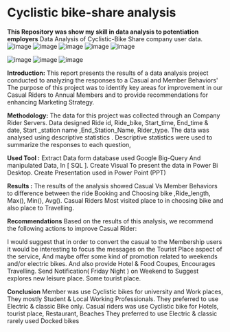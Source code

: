 # Cyclistic bike-share analysis
**This Repository was show  my skill in data analysis to potentiation employers**
Data Analysis of Cyclistic-Bike Share company user data.
![image](https://github.com/SivA20026/Data_analysis_projects/assets/137447479/6d823c87-789b-4512-8c05-bbbf4f9da0cf)
![image](https://github.com/SivA20026/Data_analysis_projects/assets/137447479/285e7d18-4d63-4d63-8d9a-ae448930e298)
![image](https://github.com/SivA20026/Data_analysis_projects/assets/137447479/dbd39518-eb20-4d27-9d94-26ead17e1b90)
![image](https://github.com/SivA20026/Data_analysis_projects/assets/137447479/29e3c14c-b0a7-49b2-b784-a0adf4402bff)
![image](https://github.com/SivA20026/Data_analysis_projects/assets/137447479/31583710-23e7-4b96-ad2c-36c07a54fd1b)

![image](https://github.com/SivA20026/Data_analysis_projects/assets/137447479/05fc729a-26b6-4dce-a13e-3681dcdb43d8)
![image](https://github.com/SivA20026/Data_analysis_projects/assets/137447479/27407d6c-6a8e-4fb4-992c-e90fa5a64862)
![image](https://github.com/SivA20026/Data_analysis_projects/assets/137447479/a7dd68c5-b92a-455a-be44-af2ab2f24c7e)


**Introduction:**
This report presents the results of a data analysis project conducted to analyzing the responses to a Casual and Member Behaviors' The purpose of this project was to identify key areas for improvement in our Casual Riders to Annual Members and to provide recommendations for enhancing Marketing Strategy.

**Methodology:**
The data for this project was collected through an Company Rider Servers. Data designed Ride id, Ride_bike, Start_time, End_time & date, Start _station name ,End_Station_Name, Rider_type.
The data was analysed using descriptive statistics . Descriptive statistics were used to summarize the responses to each question,


**Used Tool :**
Extract Data form database used Google Big-Query And manipulated Data, In [ SQL ].
Create Visual To present the data in Power Bi Desktop.
Create Presentation used in Power Point (PPT)

**Results :**
The results of the analysis showed Casual Vs Member Behaviors to difference between the ride Booking and Choosing bike ,Ride_length, Max(), Min(), Avg().
Casual Riders Most visited place to in choosing bike and also place to Travelling.

**Recommendations**
Based on the results of this analysis, we recommend the following actions to improve Casual Rider:

I would suggest that in order to convert the casual to the Membership users it would be interesting to focus the messages on the Tourist Place aspect of the service,
And maybe offer some kind of promotion related to weekends and/or electric bikes. And also provide Hotel & Food Coupes, Encourages Travelling.
Send Notification( Friday Night ) on Weekend to Suggest explores new leisure place. Some tourist place.

**Conclusion**
Member was use Cyclistic bikes for university and Work places, They mostly Student & Local Working Professionals.
They preferred to use Electric & classic Bike only.
Casual riders was use Cyclistic bike for Hotels, tourist place, Restaurant, Beaches
They preferred to use Electric & classic rarely used Docked bikes
